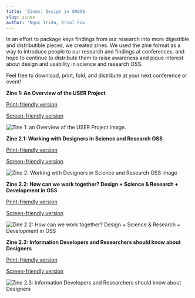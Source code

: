 ```yaml
---
title: 'Zines: Design in SROSS '
slug: zines
author: 'Ngọc Triệu, Eriol Fox '
---
```

In an effort to package keys findings from our research into more digestible and distributible pieces, we created zines. We used the zine format as a way to introduce people to our research and findings at conferences, and hope to continue to distribute them to raise awareness and pique interest about design and usability in science and research OSS. 

Feel free to download, print, fold, and distribute at your next conference or event!

**Zine 1: An Overview of the USER Project**

[Print-friendly version](/images/Zine%20Art/Sloan%20Zines%20-%201.%20Print%20friendly%20-%209th%20May.jpg)

[Screen-friendly version](/images/Zine%20Art/Sloan%20Zines%20-%201.%20Screen-reading%20friendly%20%E2%80%94%C2%A09th%20May.jpg)

![Zine 1: an Overview of the USER Project image. ](/images/Zine%20Art/Sloan%20Zines%20-%201.%20Screen-reading%20friendly%20%E2%80%94%C2%A09th%20May.jpg)

**Zine 2.1: Working with Designers in Science and Research OSS**

[Print-friendly version](/images/Zine%20Art/Sloan%20Zines%20-%202.1.%20Print%20friendly%20-%20June%201st.jpg)

[Screen-friendly version](/images/Zine%20Art/Sloan%20Zines%20-%202.1.%20Screen%20reading%20friendly%20-%20June%201st.jpg)

![Zine 2: Working with Designers in Science and Research OSS image](/images/Zine%20Art/Sloan%20Zines%20-%202.1.%20Screen%20reading%20friendly%20-%20June%201st.jpg)

**Zine 2.2: How can we work together? Design + Science & Research + Development in OSS**

[Print-friendly version](/images/Zine%20Art/Sloan%20Zines%20-%202.2.%20Print%20friendly%20-%20June%2021st.jpg)

[Screen-friendly version](/images/Zine%20Art/Sloan%20Zines%20-%202.2.%20Screen%20reading%20friendly%20-%20June%2021st.jpg)

![Zine 2.2: How can we work together? Design + Science & Research + Development in OSS](/images/Zine%20Art/Sloan%20Zines%20-%202.2.%20Screen%20reading%20friendly%20-%20June%2021st.jpg)

**Zine 2.3: Information Developers and Researchers should know about Designers**

[Print-friendly version](/images/Zine%20Art/Sloan%20Zines%20-%202.3.%20Print%20friendly%20-%20June%2021st.jpg)

[Screen-friendly version](/images/Zine%20Art/Sloan%20Zines%20-%202.3.%20Screen%20reading%20friendly%20-%20June%2021st.jpg)

![Zine 2.3: Information Developers and Researchers should know about Designers](/images/Zine%20Art/Sloan%20Zines%20-%202.3.%20Screen%20reading%20friendly%20-%20June%2021st.jpg)
